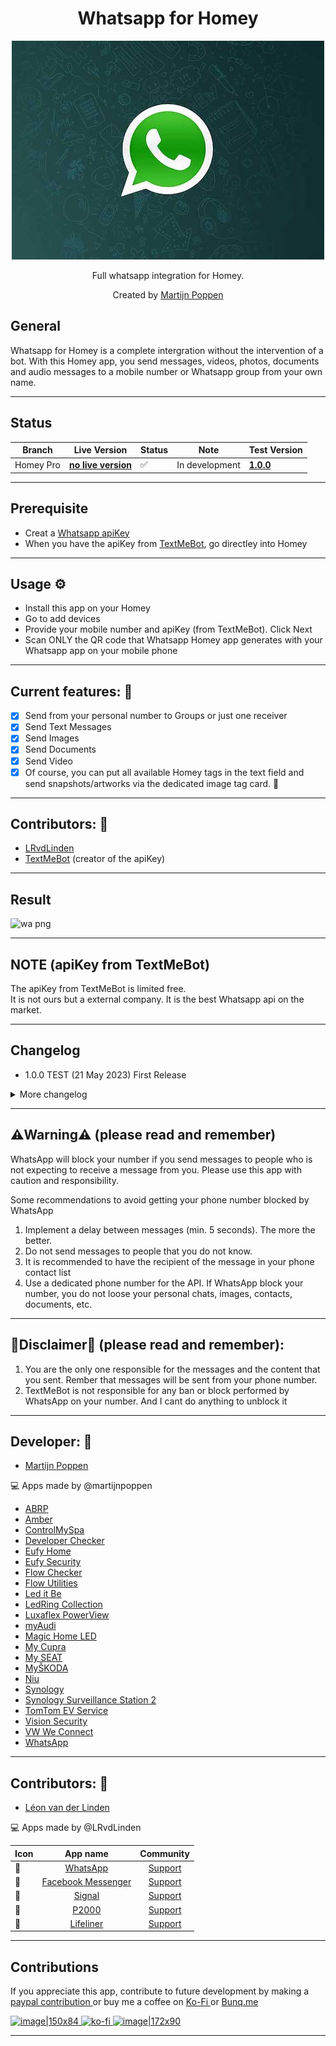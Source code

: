 <h1 align="center">Whatsapp for Homey</h1>

<p align="center">
  <a href="https://homey.app/nl-nl/apps/author/5e2daad2e3e0da0ca754b6a8/page/0/">
    <img src="https://raw.githubusercontent.com/martijnpoppen/com.whatsapp/main/assets/images/large.jpg" />
  </a>
</p>

<p align="center">Full whatsapp integration for Homey.</p>


<p align="center">Created by <a href="https://homey.app/nl-nl/apps/author/5e2daad2e3e0da0ca754b6a8/page/0/">Martijn Poppen</a></p> 
  

## General
Whatsapp for Homey is a complete intergration without the intervention of a bot. With this Homey app, you send messages, videos, photos, documents and audio messages to a mobile number or Whatsapp group from your own name.


---


## Status

|Branch|Live Version|Status|Note| Test Version |
| --- | --- | --- | --- | --- |
|Homey Pro|**[no live version](https://homey.app/nl-nl/app/martijnpoppen/com.whatsapp)**|:white_check_mark:|In development| **[1.0.0](https://homey.app/nl-nl/app/martijnpoppen/com.whatsapp/test)** |

---

## Prerequisite
- Creat a [Whatsapp apiKey](https://textmebot.com/#lepopup-NewApiKey) 
- When you have the apiKey from [TextMeBot](https://textmebot.com/#lepopup-NewApiKey), go directley into Homey

---

## Usage ⚙
- Install this app on your Homey
- Go to add devices
- Provide your mobile number and apiKey (from TextMeBot). Click Next
- Scan ONLY the QR code that Whatsapp Homey app generates with your Whatsapp app on your mobile phone

---

## Current features: 🔧
- [x] Send from your personal number to Groups or just one receiver
- [x] Send Text Messages
- [x] Send Images
- [x] Send Documents
- [x] Send Video
- [x] Of course, you can put all available Homey tags in the text field and send snapshots/artworks via the dedicated image tag card. :tada:

---
  
## Contributors: 🔧
- <a href="https://github.com/LRvdLinden">LRvdLinden</a>
- <a href="https://textmebot.com">TextMeBot</a> (creator of the apiKey)

---

## Result
![wa png](https://github.com/martijnpoppen/com.whatsapp/assets/77990847/6ce276c0-5923-422c-9a50-4327176a3a23)

---

## NOTE (apiKey from TextMeBot)
The apiKey from TextMeBot is limited free. <br>
It is not ours but a external company. It is the best Whatsapp api on the market.


---

## Changelog
- 1.0.0 TEST (21 May 2023) First Release

<details>
<summary>More changelog</summary>
<br><br>
<pre>
- 0.0.1 Initinal release
</pre>
</details>

---

## ⚠️Warning⚠️ (please read and remember)
WhatsApp will block your number if you send messages to people who is not expecting to receive a message from you.
Please use this app with caution and responsibility.

Some recommendations to avoid getting your phone number blocked by WhatsApp
1) Implement a delay between messages (min. 5 seconds). The more the better.
2) Do not send messages to people that you do not know.
3) It is recommended to have the recipient of the message in your phone contact list
4) Use a dedicated phone number for the API. If WhatsApp block your number, you do not loose your personal chats, images, contacts, documents, etc.

---

## 🚨Disclaimer🚨 (please read and remember):
1) You are the only one responsible for the messages and the content that you sent. Rember that messages will be sent from your phone number.
2) TextMeBot is not responsible for any ban or block performed by WhatsApp on your number. And I cant do anything to unblock it


---
## Developer: 🔧
- <a href="https://homey.app/nl-nl/apps/author/5e2daad2e3e0da0ca754b6a8/page/0/">Martijn Poppen</a>

💻 Apps made by @martijnpoppen

* [ABRP ](https://community.homey.app/t/app-pro-a-better-route-planner-abrp/81861)
* [Amber](https://community.homey.app/t/app-amber-pro/50486)
* [ControlMySpa ](https://community.homey.app/t/app-pro-controlmyspa/57870)
* [Developer Checker ](https://github.com/martijnpoppen)
* [Eufy Home](https://community.homey.app/t/app-eufy-home/46610)
* [Eufy Security](https://community.homey.app/t/app-eufy-security/44921)
* [Flow Checker](https://community.homey.app/t/app-flowchecker/50986)
* [Flow Utilities ](https://community.homey.app/t/app-pro-flow-utilities/53027)
* [Led it Be](https://community.homey.app/t/app-pro-led-it-be/64674)
* [LedRing Collection](https://community.homey.app/t/app-led-ring-collection/44946)
* [Luxaflex PowerView ](https://community.homey.app/t/app-pro-powerview-luxaflex-hunter-douglas/71319)
* [myAudi](https://community.homey.app/t/app-pro-development-vag-connect-we-connect-myaudi-myskoda-my-seat/62196)
* [Magic Home LED](https://community.homey.app/t/app-magic-home-led/1750)
* [My Cupra](https://community.homey.app/t/app-pro-development-vag-connect-we-connect-myaudi-myskoda-my-seat/62196)
* [My SEAT](https://community.homey.app/t/app-pro-development-vag-connect-we-connect-myaudi-myskoda-my-seat/62196)
* [MyŠKODA](https://community.homey.app/t/app-pro-development-vag-connect-we-connect-myaudi-myskoda-my-seat/62196)
* [Niu](https://community.homey.app/t/app-niu/46185)
* [Synology](https://community.homey.app/t/app-synology-diskstation/49744)
* [Synology Surveillance Station 2](https://community.homey.app/t/app-pro-surveillance-station/71552)
* [TomTom EV Service ](https://community.homey.app/t/app-pro-tomtom-ev-service/58383)
* [Vision Security](https://community.homey.app/t/app-vision-security/44945)
* [VW We Connect](https://community.homey.app/t/app-pro-development-vag-connect-we-connect-myaudi-myskoda-my-seat/62196)
* [WhatsApp](https://homey.app/nl-nl/app/martijnpoppen/com.whatsapp)


--- 
  
## Contributors: 🔧
- <a href="https://homey.app/nl-nl/apps/author/5d4da77a2c836a50f6936070/page/0/">Léon van der Linden</a>

💻 Apps made by @LRvdLinden

| Icon | App name | Community |
|------|:--------------:|:-------:|
| 💬 | [WhatsApp](https://homey.app/nl-nl/app/martijnpoppen/com.whatsapp) | [Support](https://community.homey.app/t/app-pro-facebook-messenger-coming-soon/84702) |
| 💬 | [Facebook Messenger](https://homey.app/nl-nl/app/nl.lrvdlinden.fb/Facebook-Messenger/test/) | [Support](https://community.homey.app/t/app-pro-facebook-messenger-coming-soon/84702) |
| 💬 | [Signal](https://homey.app/nl-nl/app/nl.lrvdlinden.signal/test/) | [Support](https://community.homey.app/t/app-pro-signal-messenger/83624) |
| 🚨 | [P2000](https://homey.app/nl-nl/app/nl.lrvdlinden.p2000/test/) | [Support](https://community.homey.app/t/app-pro-p2000/83738) |
| 🚁 | [Lifeliner](https://homey.app/nl-nl/app/nl.lrvdlinden.lifeliner/test/) | [Support](https://community.homey.app/t/app-pro-lifeline-alerts-for-homey/83742) |

---
## Contributions
If you appreciate this app, contribute to future development by making a [paypal contribution ](https://www.paypal.me/martijnpoppen)
or buy me a coffee on [Ko-Fi ](https://ko-fi.com/martijnpoppen#checkoutModal) or [Bunq.me ](https://bunq.me/MartijnPoppen)

[![image|150x84](upload://5Rtagdo7TObzh9u8haIuXaXBJbc) ](https://paypal.me/martijnpoppen) [![ko-fi](https://ko-fi.com/img/githubbutton_sm.svg) ](https://ko-fi.com/martijnpoppen#checkoutModal)[![image|172x90](upload://iSgqkM7Zaw5s5hwVVnAqXNDQLG9) ](https://bunq.me/MartijnPoppen)

---
